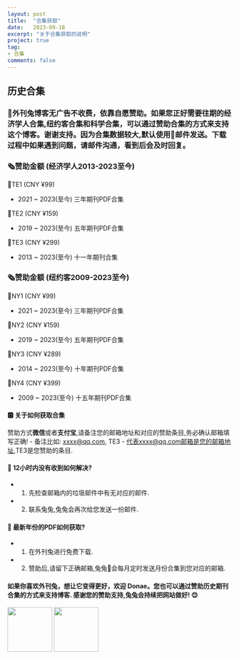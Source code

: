 ```yaml
---
layout: post
title:  "合集获取"
date:   2023-09-18
excerpt: "关于合集获取的说明"
project: true
tag:
- 合集
comments: false
---
```



## 历史合集

### 🐰外刊兔博客无广告不收费，依靠自愿赞助。如果您正好需要往期的经济学人合集,纽约客合集和科学合集，可以通过赞助合集的方式来支持这个博客。谢谢支持。因为合集数据较大,默认使用📮邮件发送。下载过程中如果遇到问题，请邮件沟通，看到后会及时回复。

### 🗞️赞助金额 (经济学人2013-2023至今)

📕TE1  (CNY ¥99) 
- 2021 ~ 2023(至今) 三年期刊PDF合集     

📕TE2  (CNY ¥159)
- 2019 ~ 2023(至今) 五年期刊PDF合集    

📕TE3  (CNY ¥299)
- 2013 ~ 2023(至今) 十一年期刊合集      


### 🗞️赞助金额 (纽约客2009-2023至今)

📔NY1  (CNY ¥99)
- 2021 ~ 2023(至今) 三年期刊PDF合集    

📔NY2  (CNY ¥159)
- 2019 ~ 2023(至今) 五年期刊PDF合集     

📔NY3  (CNY ¥289)
- 2014 ~ 2023(至今) 十年期刊PDF合集     

📔NY4  (CNY ¥399)
- 2009 ~ 2023(至今) 十五年期刊PDF合集   



#### 🅾️ 关于如何获取合集
赞助方式**微信**或者**支付宝**,请备注您的邮箱地址和对应的赞助条目,务必确认邮箱填写正确!
    - 备注比如: xxxx@qq.com, TE3
    - 代表xxxx@qq.com邮箱是您的邮箱地址,TE3是您赞助的条目.

#### 🌟 12小时内没有收到如何解决?
- 1. 先检查邮箱内的垃圾邮件中有无对应的邮件.
- 2. 联系兔兔,兔兔会再次给您发送一份邮件.

#### 🌟 最新年份的PDF如何获取?
- 1. 在外刊兔进行免费下载.
- 2. 赞助后,请留下正确邮箱,兔兔🐰会每月定时发送月份合集到您对应的邮箱. 
 
#### 如果你喜欢外刊兔，想让它变得更好，欢迎 Donae。您也可以通过赞助历史期刊合集的方式来支持博客. 感谢您的赞助支持,兔兔会持续把网站做好! 😊


<img src="https://cdn.jsdelivr.net/gh/liuhaiyan1992/lhycdn/alipayqr1.png" border="0" width = 100 height = 100 /> 
<img src="https://cdn.jsdelivr.net/gh/liuhaiyan1992/lhycdn/weichatqr1.png" border="0" width = 100 height = 100 /> 








